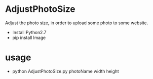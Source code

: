 # AdjustPhotoSize
Adjust the photo size, in order to upload some photo to some website.

- Install Python2.7
- pip install Image


# usage
- python AdjustPhotoSize.py photoName width height